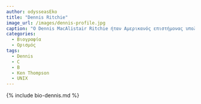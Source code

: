 ```yaml
---
author: odysseasEko
title: "Dennis Ritchie"
image_url: /images/dennis-profile.jpg
caption: "Ο Dennis MacAlistair Ritchie ήταν Αμερικανός επιστήμονας υπολογιστών. Είναι περισσότερο γνωστός για τη δημιουργία της γλώσσας προγραμματισμού C και, μαζί με τον επί μακρόν συνάδελφό του Ken Thompson, του λειτουργικού συστήματος Unix"
categories:
  - Βιογραφία 
  - Ορισμός 
tags:
  - Dennis
  - C
  - B
  - Ken Thompson
  - UNIX
---
```


{% include bio-dennis.md %}